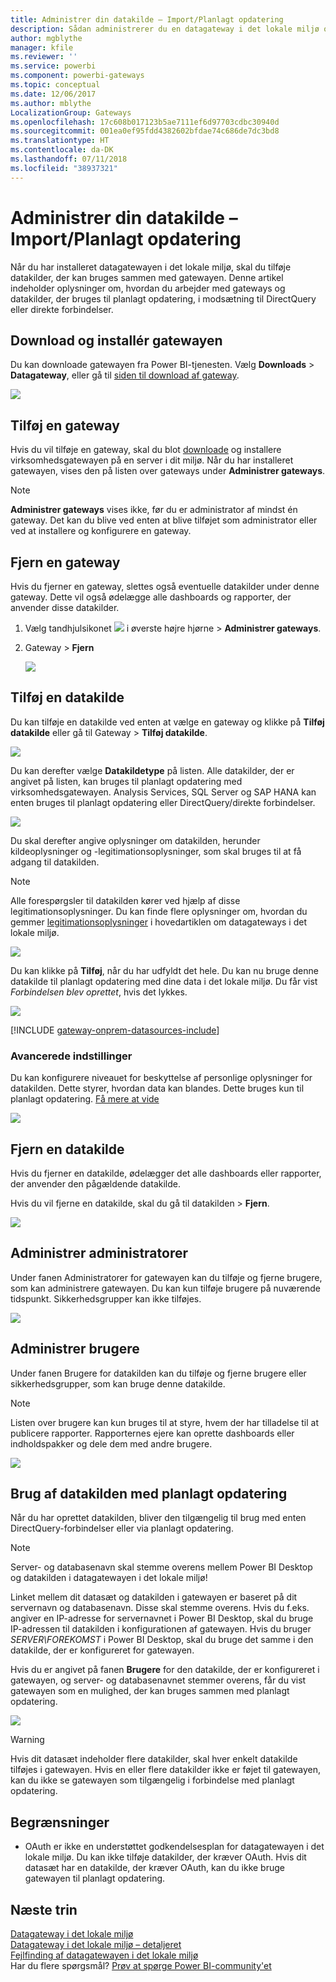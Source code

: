 ```yaml
---
title: Administrer din datakilde – Import/Planlagt opdatering
description: Sådan administrerer du en datagateway i det lokale miljø og de datakilder, der hører til denne gateway. Denne artikel gælder kun for de datakilder, der kan bruges med import/planlagt opdatering.
author: mgblythe
manager: kfile
ms.reviewer: ''
ms.service: powerbi
ms.component: powerbi-gateways
ms.topic: conceptual
ms.date: 12/06/2017
ms.author: mblythe
LocalizationGroup: Gateways
ms.openlocfilehash: 17c608b017123b5ae7111ef6d97703cdbc30940d
ms.sourcegitcommit: 001ea0ef95fdd4382602bfdae74c686de7dc3bd8
ms.translationtype: HT
ms.contentlocale: da-DK
ms.lasthandoff: 07/11/2018
ms.locfileid: "38937321"
---
```

# <a name="manage-your-data-source---importscheduled-refresh"></a>Administrer din datakilde – Import/Planlagt opdatering
Når du har installeret datagatewayen i det lokale miljø, skal du tilføje datakilder, der kan bruges sammen med gatewayen. Denne artikel indeholder oplysninger om, hvordan du arbejder med gateways og datakilder, der bruges til planlagt opdatering, i modsætning til DirectQuery eller direkte forbindelser.

## <a name="download-and-install-the-gateway"></a>Download og installér gatewayen
Du kan downloade gatewayen fra Power BI-tjenesten. Vælg **Downloads** > **Datagateway**, eller gå til [siden til download af gateway](https://go.microsoft.com/fwlink/?LinkId=698861).

![](media/service-gateway-enterprise-manage-scheduled-refresh/powerbi-download-data-gateway.png)

## <a name="add-a-gateway"></a>Tilføj en gateway
Hvis du vil tilføje en gateway, skal du blot [downloade](https://go.microsoft.com/fwlink/?LinkId=698863) og installere virksomhedsgatewayen på en server i dit miljø. Når du har installeret gatewayen, vises den på listen over gateways under **Administrer gateways**.

> [!NOTE]
> **Administrer gateways** vises ikke, før du er administrator af mindst én gateway. Det kan du blive ved enten at blive tilføjet som administrator eller ved at installere og konfigurere en gateway.
> 
> 

## <a name="remove-a-gateway"></a>Fjern en gateway
Hvis du fjerner en gateway, slettes også eventuelle datakilder under denne gateway.  Dette vil også ødelægge alle dashboards og rapporter, der anvender disse datakilder.

1. Vælg tandhjulsikonet ![](media/service-gateway-enterprise-manage-scheduled-refresh/pbi_gearicon.png) i øverste højre hjørne > **Administrer gateways**.
2. Gateway > **Fjern**
   
   ![](media/service-gateway-enterprise-manage-scheduled-refresh/datasourcesettings7.png)

## <a name="add-a-data-source"></a>Tilføj en datakilde
Du kan tilføje en datakilde ved enten at vælge en gateway og klikke på **Tilføj datakilde** eller gå til Gateway > **Tilføj datakilde**.

![](media/service-gateway-enterprise-manage-scheduled-refresh/datasourcesettings1.png)

Du kan derefter vælge **Datakildetype** på listen. Alle datakilder, der er angivet på listen, kan bruges til planlagt opdatering med virksomhedsgatewayen. Analysis Services, SQL Server og SAP HANA kan enten bruges til planlagt opdatering eller DirectQuery/direkte forbindelser.

![](media/service-gateway-enterprise-manage-scheduled-refresh/datasourcesettings2.png)

Du skal derefter angive oplysninger om datakilden, herunder kildeoplysninger og -legitimationsoplysninger, som skal bruges til at få adgang til datakilden.

> [!NOTE]
> Alle forespørgsler til datakilden kører ved hjælp af disse legitimationsoplysninger. Du kan finde flere oplysninger om, hvordan du gemmer [legitimationsoplysninger](service-gateway-onprem.md#credentials) i hovedartiklen om datagateways i det lokale miljø.
> 
> 

![](media/service-gateway-enterprise-manage-scheduled-refresh/datasourcesettings3-oracle.png)

Du kan klikke på **Tilføj**, når du har udfyldt det hele.  Du kan nu bruge denne datakilde til planlagt opdatering med dine data i det lokale miljø. Du får vist *Forbindelsen blev oprettet*, hvis det lykkes.

![](media/service-gateway-enterprise-manage-scheduled-refresh/datasourcesettings4.png)

<!-- Shared Install steps Include -->
[!INCLUDE [gateway-onprem-datasources-include](./includes/gateway-onprem-datasources-include.md)]

### <a name="advanced-settings"></a>Avancerede indstillinger
Du kan konfigurere niveauet for beskyttelse af personlige oplysninger for datakilden. Dette styrer, hvordan data kan blandes. Dette bruges kun til planlagt opdatering. [Få mere at vide](https://support.office.com/article/Privacy-levels-Power-Query-CC3EDE4D-359E-4B28-BC72-9BEE7900B540)

![](media/service-gateway-enterprise-manage-scheduled-refresh/datasourcesettings9.png)

## <a name="remove-a-data-source"></a>Fjern en datakilde
Hvis du fjerner en datakilde, ødelægger det alle dashboards eller rapporter, der anvender den pågældende datakilde.  

Hvis du vil fjerne en datakilde, skal du gå til datakilden > **Fjern**.

![](media/service-gateway-enterprise-manage-scheduled-refresh/datasourcesettings6.png)

## <a name="manage-administrators"></a>Administrer administratorer
Under fanen Administratorer for gatewayen kan du tilføje og fjerne brugere, som kan administrere gatewayen. Du kan kun tilføje brugere på nuværende tidspunkt. Sikkerhedsgrupper kan ikke tilføjes.

![](media/service-gateway-enterprise-manage-scheduled-refresh/datasourcesettings8.png)

## <a name="manage-users"></a>Administrer brugere
Under fanen Brugere for datakilden kan du tilføje og fjerne brugere eller sikkerhedsgrupper, som kan bruge denne datakilde.

> [!NOTE]
> Listen over brugere kan kun bruges til at styre, hvem der har tilladelse til at publicere rapporter. Rapporternes ejere kan oprette dashboards eller indholdspakker og dele dem med andre brugere.
> 
> 

![](media/service-gateway-enterprise-manage-scheduled-refresh/datasourcesettings5.png)

## <a name="using-the-data-source-for-scheduled-refresh"></a>Brug af datakilden med planlagt opdatering
Når du har oprettet datakilden, bliver den tilgængelig til brug med enten DirectQuery-forbindelser eller via planlagt opdatering.

> [!NOTE]
> Server- og databasenavn skal stemme overens mellem Power BI Desktop og datakilden i datagatewayen i det lokale miljø!
> 
> 

Linket mellem dit datasæt og datakilden i gatewayen er baseret på dit servernavn og databasenavn. Disse skal stemme overens. Hvis du f.eks. angiver en IP-adresse for servernavnet i Power BI Desktop, skal du bruge IP-adressen til datakilden i konfigurationen af gatewayen. Hvis du bruger *SERVER\FOREKOMST* i Power BI Desktop, skal du bruge det samme i den datakilde, der er konfigureret for gatewayen.

Hvis du er angivet på fanen **Brugere** for den datakilde, der er konfigureret i gatewayen, og server- og databasenavnet stemmer overens, får du vist gatewayen som en mulighed, der kan bruges sammen med planlagt opdatering.

![](media/service-gateway-enterprise-manage-scheduled-refresh/powerbi-gateway-enterprise-schedule-refresh.png)

> [!WARNING]
> Hvis dit datasæt indeholder flere datakilder, skal hver enkelt datakilde tilføjes i gatewayen. Hvis en eller flere datakilder ikke er føjet til gatewayen, kan du ikke se gatewayen som tilgængelig i forbindelse med planlagt opdatering.
> 
> 

## <a name="limitations"></a>Begrænsninger
* OAuth er ikke en understøttet godkendelsesplan for datagatewayen i det lokale miljø. Du kan ikke tilføje datakilder, der kræver OAuth. Hvis dit datasæt har en datakilde, der kræver OAuth, kan du ikke bruge gatewayen til planlagt opdatering.

## <a name="next-steps"></a>Næste trin
[Datagateway i det lokale miljø](service-gateway-onprem.md)  
[Datagateway i det lokale miljø – detaljeret](service-gateway-onprem-indepth.md)  
[Fejlfinding af datagatewayen i det lokale miljø](service-gateway-onprem-tshoot.md)  
Har du flere spørgsmål? [Prøv at spørge Power BI-community'et](http://community.powerbi.com/)

